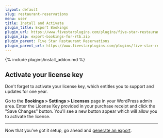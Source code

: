 ```yaml
---
layout: default
slug: restaurant-reservations
menu: user
title: Install and Activate
plugin_title: Export Bookings
plugin_url: https://www.fivestarplugins.com/plugins/five-star-restaurant-reservations/export-bookings/
plugin_zip: export-bookings-for-rtb.zip
plugin_parent: Five Star Restaurant Reservations
plugin_parent_url: https://www.fivestarplugins.com/plugins/five-star-restaurant-reservations/
---
```

{% include plugins/install_addon.md %}

## Activate your license key

Don't forget to activate your license key, which entitles you to support and updates for one year.

Go to the **Bookings > Settings > Licenses** page in your WordPress admin area. Enter the License Key provided in your purchase receipt and click the "Save Changes" button. You'll see a new button appear which will allow you to activate the license.

---

Now that you've got it setup, go ahead and [generate an export](export).
